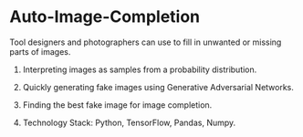 # Auto-Image-Completion
Tool designers and photographers can use to fill in unwanted or missing parts of images.

1. Interpreting images as samples from a probability distribution.

2. Quickly generating fake images using Generative Adversarial Networks.

3. Finding the best fake image for image completion.

4. Technology Stack: Python, TensorFlow, Pandas, Numpy.
